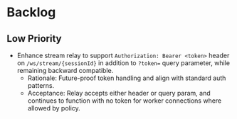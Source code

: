 # Backlog

## Low Priority

- Enhance stream relay to support `Authorization: Bearer <token>` header on `/ws/stream/{sessionId}` in addition to `?token=` query parameter, while remaining backward compatible.
  - Rationale: Future-proof token handling and align with standard auth patterns.
  - Acceptance: Relay accepts either header or query param, and continues to function with no token for worker connections where allowed by policy.